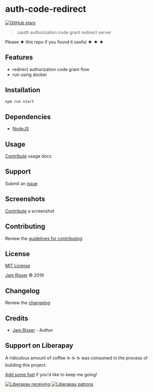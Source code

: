 # auth-code-redirect

[![GitHub stars](https://img.shields.io/github/stars/codejamninja/auth-code-redirect.svg?style=social&label=Stars)](https://github.com/codejamninja/auth-code-redirect)

> oauth authorization code grant redirect server

Please ★ this repo if you found it useful ★ ★ ★


## Features

* redirect authorization code grant flow
* run using docker


## Installation

```sh
npm run start
```


## Dependencies

* [NodeJS](https://nodejs.org)


## Usage

[Contribute](https://github.com/codejamninja/auth-code-redirect/blob/master/CONTRIBUTING.md) usage docs


## Support

Submit an [issue](https://github.com/codejamninja/auth-code-redirect/issues/new)


## Screenshots

[Contribute](https://github.com/codejamninja/auth-code-redirect/blob/master/CONTRIBUTING.md) a screenshot


## Contributing

Review the [guidelines for contributing](https://github.com/codejamninja/auth-code-redirect/blob/master/CONTRIBUTING.md)


## License

[MIT License](https://github.com/codejamninja/auth-code-redirect/blob/master/LICENSE)

[Jam Risser](https://codejam.ninja) © 2019


## Changelog

Review the [changelog](https://github.com/codejamninja/auth-code-redirect/blob/master/CHANGELOG.md)


## Credits

* [Jam Risser](https://codejam.ninja) - Author


## Support on Liberapay

A ridiculous amount of coffee ☕ ☕ ☕ was consumed in the process of building this project.

[Add some fuel](https://liberapay.com/codejamninja/donate) if you'd like to keep me going!

[![Liberapay receiving](https://img.shields.io/liberapay/receives/codejamninja.svg?style=flat-square)](https://liberapay.com/codejamninja/donate)
[![Liberapay patrons](https://img.shields.io/liberapay/patrons/codejamninja.svg?style=flat-square)](https://liberapay.com/codejamninja/donate)
